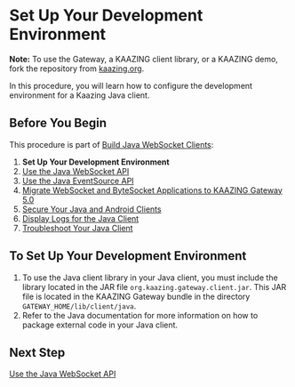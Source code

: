 Set Up Your Development Environment
===================================

**Note:** To use the Gateway, a KAAZING client library, or a KAAZING demo, fork the repository from [kaazing.org](http://kaazing.org).

In this procedure, you will learn how to configure the development environment for a Kaazing Java client.

Before You Begin
----------------

This procedure is part of [Build Java WebSocket Clients](o_dev_java.md):

1.  **Set Up Your Development Environment**
2.  [Use the Java WebSocket API](p_dev_java_websocket.md)
3.  [Use the Java EventSource API](p_dev_java_eventsource.md)
4.  [Migrate WebSocket and ByteSocket Applications to KAAZING Gateway 5.0](p_dev_java_migrate.md)
5.  [Secure Your Java and Android Clients](p_dev_java_secure.md)
6.  [Display Logs for the Java Client](p_dev_java_logging.md)
7.  [Troubleshoot Your Java Client](p_dev_java_tshoot.md)

To Set Up Your Development Environment
--------------------------------------

1.  To use the Java client library in your Java client, you must include the library located in the JAR file  `org.kaazing.gateway.client.jar`. This JAR file is located in the KAAZING Gateway bundle in the directory `GATEWAY_HOME/lib/client/java`.
2.  Refer to the Java documentation for more information on how to package external code in your Java client.

Next Step
---------

[Use the Java WebSocket API](p_dev_java_websocket.md)
